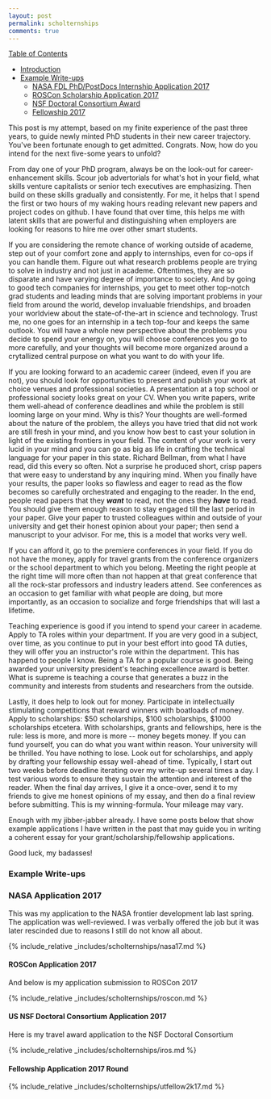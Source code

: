 ```yaml
---
layout: post
permalink: scholternships
comments: true
---
```


[Table of Contents](#tableau)
- [Introduction](#intro)
- [Example Write-ups](#example)
  - [NASA FDL PhD/PostDocs Internship Application 2017](#nasa17)
  - [ROSCon Scholarship Application 2017](#roscon)
  - [NSF Doctoral Consortium Award](#iros)
  - [Fellowship 2017](#utfellowship)

<!-- http://forum.thegradcafe.com/topic/32920-advice-for-a-first-year-phd-student/ -->

<a name="intro"></a>
<!-- ### Introduction -->

This post is my attempt, based on my finite experience of the past three years, to guide newly minted PhD students in their new career trajectory. You've been fortunate enough to get admitted. Congrats. Now, how do you intend for the next five-some years to unfold?

From day one of your PhD program, always be on the look-out for career-enhancement skills. Scour job advertorials for what's hot in your field, what skills venture capitalists or senior tech executives are emphasizing. Then build on these skills gradually and consistently. For me, it helps that I spend the first or two hours of my waking hours reading relevant new papers and project codes on github. I have found that over time, this helps me with latent skills that are powerful and distinguishing when employers are looking for reasons to hire me over other smart students.

If you are considering the remote chance of working outside of academe, step out of your comfort zone and apply to internships, even for co-ops if you can handle them. Figure out what research problems people are trying to solve in industry and not just in academe. Oftentimes, they are so disparate and have varying degree of importance to society. And by going to good tech companies for internships, you get to meet other top-notch grad students and leading minds that are solving important problems in your field from around the world, develop invaluable friendships, and broaden your worldview about the state-of-the-art in science and technology. Trust me, no one goes for an internship in a tech top-four and keeps the same outlook. You will have a whole new perspective about the problems you decide to spend your energy on, you will choose conferences you go to more carefully, and your thoughts will become more organized around a crytallized central purpose on what you want to do with your life.

If you are looking forward to an academic career (indeed, even if you are not), you should look for opportunities to present and publish your work at choice venues and professional societies. A presentation at a top school or professional society looks great on your CV. When you write papers, write them well-ahead of conference deadlines and while the problem is still looming large on your mind. Why is this? Your thoughts are well-formed about the nature of the problem, the alleys you have tried that did not work are still fresh in your mind, and you know how best to cast your solution in light of the existing frontiers in your field. The content of your work is very lucid in your mind and you can go as big as life in crafting the technical language for your paper in this state. Richard Bellman, from what I have read, did this every so often. Not a surprise he produced short, crisp papers that were easy to understand by any inquiring mind. When you finally have your results, the paper looks so flawless and eager to read as the flow becomes so carefully orchestrated and engaging to the reader. In the end, people read papers that they _**want**_ to read, not the ones they _**have**_ to read. You should give them enough reason to stay engaged till the last period in your paper. Give your paper to trusted colleagues within and outside of your university and get their honest opinion about your paper; then send a manuscript to your advisor. For me, this is a model that works very well.

If you can afford it, go to the premiere conferences in your field. If you do not have the money, apply for travel grants from the conference organizers or the school department to which you belong. Meeting the right people at the right time will more often than not happen at that great conference that all the rock-star professors and industry leaders attend. See conferences as an occasion to get familiar with what people are doing, but more importantly, as an occasion to socialize and forge friendships that will last a lifetime.

Teaching experience is good if you intend to spend your career in academe. Apply to TA roles within your department. If you are very good in a subject, over time, as you continue to put in your best effort into good TA duties, they will offer you an instructor's role within the department. This has happend to people I know. Being a TA for a popular course is good. Being awarded your university president's teaching excellence award is better. What is supreme is teaching a course that generates a buzz in the community and interests from students and researchers from the outside.

Lastly, it does help to look out for money. Participate in intellectually stimulating competitions that reward winners with boatloads of money. Apply to scholarships: $50 scholarships, $100 scholarships, $1000 scholarships etcetera. With scholarships, grants and fellowships, here is the rule: less is more, and more is more -- money begets money. If you can fund yourself, you can do what you want within reason. Your university will be thrilled. You have nothing to lose. Look out for scholarships, and apply by drafting your fellowship essay well-ahead of time. Typically, I start out two weeks before deadline iterating over my write-up several times a day. I test various words to ensure they sustain the attention and interest of the reader. When the final day arrives, I give it a once-over, send it to my friends to give me honest opinions of my essay, and then do a final review before submitting. This is my winning-formula. Your mileage may vary.


Enough with my jibber-jabber already. I have some posts below that show example applications I have written in the past that may guide you in writing a coherent essay for your grant/scholarship/fellowship applications.

Good luck, my badasses!

<a name="example"></a>
### Example Write-ups
 <a name="nasa17"></a>
### NASA Application 2017

This was my application to the NASA frontier development lab last spring. The
application was well-reviewed. I was verbally offered the job but it was later
rescinded due to reasons I still do not know all about.

{% include_relative _includes/scholternships/nasa17.md %}

<a name="roscon"></a>
#### ROSCon Application 2017

And below is my application submission to ROSCon 2017

{% include_relative _includes/scholternships/roscon.md %}

<a name="iros"></a>
#### US NSF Doctoral Consortium Application 2017

Here is my travel award application to the NSF Doctoral Consortium

{% include_relative _includes/scholternships/iros.md %}

<a name="utfellowship"></a>
#### Fellowship Application 2017 Round

{% include_relative _includes/scholternships/utfellow2k17.md %}
